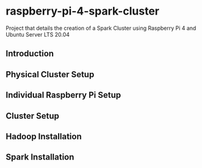 # raspberry-pi-4-spark-cluster
Project that details the creation of a Spark Cluster using Raspberry Pi 4 and Ubuntu Server LTS 20.04

## Introduction

## Physical Cluster Setup

## Individual Raspberry Pi Setup

## Cluster Setup

## Hadoop Installation

## Spark Installation
